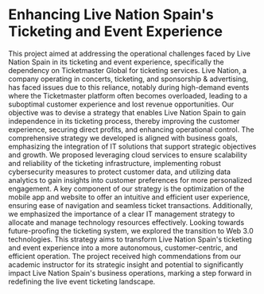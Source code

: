 # Enhancing Live Nation Spain's Ticketing and Event Experience
This project aimed at addressing the operational challenges faced by Live Nation Spain in its ticketing and event experience, specifically the dependency on Ticketmaster Global for ticketing services. Live Nation, a company operating in concerts, ticketing, and sponsorship & advertising, has faced issues due to this reliance, notably during high-demand events where the Ticketmaster platform often becomes overloaded, leading to a suboptimal customer experience and lost revenue opportunities. Our objective was to devise a strategy that enables Live Nation Spain to gain independence in its ticketing process, thereby improving the customer experience, securing direct profits, and enhancing operational control. 
The comprehensive strategy we developed is aligned with business goals, emphasizing the integration of IT solutions that support strategic objectives and growth. We proposed leveraging cloud services to ensure scalability and reliability of the ticketing infrastructure, implementing robust cybersecurity measures to protect customer data, and utilizing data analytics to gain insights into customer preferences for more personalized engagement. A key component of our strategy is the optimization of the mobile app and website to offer an intuitive and efficient user experience, ensuring ease of navigation and seamless ticket transactions. Additionally, we emphasized the importance of a clear IT management strategy to allocate and manage technology resources effectively. Looking towards future-proofing the ticketing system, we explored the transition to Web 3.0 technologies.
This strategy aims to transform Live Nation Spain's ticketing and event experience into a more autonomous, customer-centric, and efficient operation. The project received high commendations from our academic instructor for its strategic insight and potential to significantly impact Live Nation Spain's business operations, marking a step forward in redefining the live event ticketing landscape.
